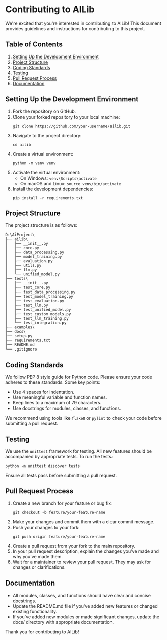 # Contributing to AILib

We're excited that you're interested in contributing to AILib! This document provides guidelines and instructions for contributing to this project.

## Table of Contents

1. [Setting Up the Development Environment](#setting-up-the-development-environment)
2. [Project Structure](#project-structure)
3. [Coding Standards](#coding-standards)
4. [Testing](#testing)
5. [Pull Request Process](#pull-request-process)
6. [Documentation](#documentation)

## Setting Up the Development Environment

1. Fork the repository on GitHub.
2. Clone your forked repository to your local machine:
   ```
   git clone https://github.com/your-username/ailib.git
   ```
3. Navigate to the project directory:
   ```
   cd ailib
   ```
4. Create a virtual environment:
   ```
   python -m venv venv
   ```
5. Activate the virtual environment:
   - On Windows: `venv\Scripts\activate`
   - On macOS and Linux: `source venv/bin/activate`
6. Install the development dependencies:
   ```
   pip install -r requirements.txt
   ```

## Project Structure

The project structure is as follows:

```
D:\AiProject\
├── ailib\
│   ├── __init__.py
│   ├── core.py
│   ├── data_processing.py
│   ├── model_training.py
│   ├── evaluation.py
│   ├── utils.py
│   ├── llm.py
│   └── unified_model.py
├── tests\
│   ├── __init__.py
│   ├── test_core.py
│   ├── test_data_processing.py
│   ├── test_model_training.py
│   ├── test_evaluation.py
│   ├── test_llm.py
│   ├── test_unified_model.py
│   ├── test_custom_models.py
│   ├── test_llm_training.py
│   └── test_integration.py
├── examples\
├── docs\
├── setup.py
├── requirements.txt
├── README.md
└── .gitignore
```

## Coding Standards

We follow PEP 8 style guide for Python code. Please ensure your code adheres to these standards. Some key points:

- Use 4 spaces for indentation.
- Use meaningful variable and function names.
- Keep lines to a maximum of 79 characters.
- Use docstrings for modules, classes, and functions.

We recommend using tools like `flake8` or `pylint` to check your code before submitting a pull request.

## Testing

We use the `unittest` framework for testing. All new features should be accompanied by appropriate tests. To run the tests:

```
python -m unittest discover tests
```

Ensure all tests pass before submitting a pull request.

## Pull Request Process

1. Create a new branch for your feature or bug fix:
   ```
   git checkout -b feature/your-feature-name
   ```
2. Make your changes and commit them with a clear commit message.
3. Push your changes to your fork:
   ```
   git push origin feature/your-feature-name
   ```
4. Create a pull request from your fork to the main repository.
5. In your pull request description, explain the changes you've made and why you've made them.
6. Wait for a maintainer to review your pull request. They may ask for changes or clarifications.

## Documentation

- All modules, classes, and functions should have clear and concise docstrings.
- Update the README.md file if you've added new features or changed existing functionality.
- If you've added new modules or made significant changes, update the docs/ directory with appropriate documentation.

Thank you for contributing to AILib!